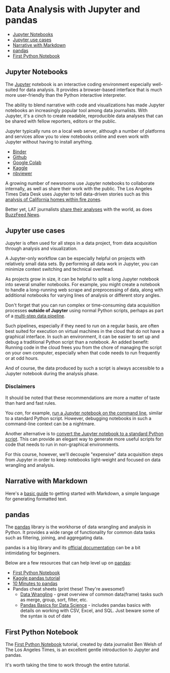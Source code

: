 #  Data Analysis with Jupyter and pandas

- [Jupyter Notebooks](#jupyter-notebooks)
- [Jupyter use cases](#jupyter-use-cases)
- [Narrative with Markdown](#narrative-with-markdown)
- [pandas](#pandas)
- [First Python Notebook](#first-python-notebook)

## Jupyter Notebooks

The [Jupyter](https://jupyter.org/) notebook is an interactive coding environment especially well-suited for data analysis. It provides a browser-based interface that is much more user-friendly than the Python interactive interpreter.

The ability to blend narrative with code and visualizations has made Jupyter notebooks an increasingly popular tool among data journalists. With Jupyter, it's a cinch to create readable, reproducible data analyses that can be shared with fellow reporters, editors or the public.

Jupyter typically runs on a local web server, although a number of platforms and services allow you to view notebooks online and even work with Jupyter without having to install anything.

* [Binder](https://mybinder.org/)
* [Github](https://docs.github.com/en/repositories/working-with-files/using-files/working-with-non-code-files#working-with-jupyter-notebook-files-on-github)
* [Google Colab](https://colab.research.google.com/)
* [Kaggle](https://www.kaggle.com/)
* [nbviewer](https://nbviewer.org/)


A growing number of newsrooms use Jupyter notebooks to collaborate internally, as well as share their work with the public. The Los Angeles Times Data Desk uses Jupyter to tell data-driven stories such as this [analysis of California homes within fire zones][].

Better yet, LAT journalists [share their analyses](https://github.com/datadesk/notebooks) with the world, as does [BuzzFeed News](https://github.com/BuzzFeedNews?language=jupyter+notebook).

[analysis of California homes within fire zones]: https://www.latimes.com/projects/la-me-california-buildings-in-fire-zones/

## Jupyter use cases

Jupyter is often used for all steps in a data project, from data acquisition through analysis and visualization.

A Jupyter-only workflow can be especially helpful on projects with relatively small data sets. By performing all data work in Jupyter, you can minimize context switching and technical overhead.

As projects grow in size, it can be helpful to split a long Jupyter
notebook into several smaller notebooks. For example, you might create a
notebook to handle a long-running web scrape and preprocessing of data,
along with additional notebooks for varying lines of analysis or
different story angles.

Don't forget that you can run complex or time-consuming data acquisition processes **outside of Jupyter** using normal Python scripts, perhaps as part of a [multi-step data pipeline](data_pipelines_with_modules.md).

Such pipelines, especially if they need to run on a regular basis, are often best suited for execution on virtual machines in the cloud that do not have a graphical interface. In such an environment, it can be easier to set up and debug a traditional Python script than a notebook. An added benefit: Running code in the cloud frees you from the chore of managing the script on your own computer, especially when that code needs to run frequently or at odd hours.

And of course, the data produced by such a script is always accessible to a Jupyter notebook during the analysis phase.

### Disclaimers

It should be noted that these recommendations are more a matter of taste
than hard and fast rules.

You *can*, for example, [run a Jupyter notebook on the command line][], similar to a standard Python script. However, debugging notebooks in such a command-line context can be a nightmare.

Another alternative is to [convert the Jupyter notebook to a standard Python script][]. This can provide an elegant way to generate more useful scripts for code that needs to run in non-graphical environments.

For this course, however, we'll decouple "expensive" data acquisition steps from Jupyter in order to keep notebooks light-weight and focused on data wrangling and analysis.

[run a Jupyter notebook on the command line]: https://docs.jupyter.org/en/latest/running.html#using-a-command-line-interface
[convert the Jupyter notebook to a standard Python script]: https://nbconvert.readthedocs.io/en/latest/usage.html#executable-script

## Narrative with Markdown

Here's a [basic guide](https://www.markdownguide.org/basic-syntax) to getting started with Markdown, a simple language for generating formatted text.

## pandas

The [pandas][] library is the workhorse of data wrangling and analysis in Python. It provides a wide range of functionality for common data tasks such as filtering, joining, and aggregating data.

pandas is a big library and its [official documentation](https://pandas.pydata.org/pandas-docs/stable/user_guide/index.html#user-guide) can be a bit intimidating for beginners.

Below are a few resources that can help level up on [pandas][]:

- [First Python Notebook](#first-python-notebook)
- [Kaggle pandas tutorial](https://www.kaggle.com/learn/pandas)
- [10 Minutes to pandas](https://pandas.pydata.org/docs/user_guide/10min.html)
- Pandas cheat sheets (print these\! They're awesome\!)
  -  [Data Wrangling](https://pandas.pydata.org/Pandas_Cheat_Sheet.pdf) - great overview of common data(frame) tasks such as merge, group, sort, filter, etc.
  -  [Pandas Basics for Data Science](https://s3.amazonaws.com/assets.datacamp.com/blog_assets/PandasPythonForDataScience.pdf) - includes pandas basics with details on working with CSV, Excel, and SQL. Just beware some of the syntax is out of date


## First Python Notebook

The [First Python Notebook][] tutorial, created by data journalist Ben Welsh of The Los Angeles Times, is an excellent gentle introduction to Jupyter and pandas.

It's worth taking the time to work through the entire tutorial.

[First Python Notebook]: https://palewi.re/docs/first-python-notebook/
[pandas]: https://pandas.pydata.org/pandas-docs/stable/user_guide/index.html#user-guide

